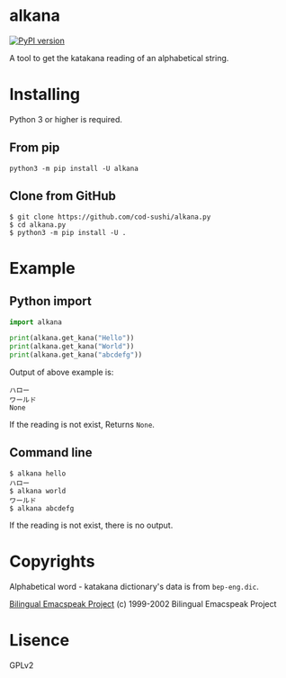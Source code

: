 # alkana
[![PyPI version](https://badge.fury.io/py/alkana.py.svg)](https://badge.fury.io/py/alkana)

A tool to get the katakana reading of an alphabetical string.

# Installing
Python 3 or higher is required.

## From pip
```
python3 -m pip install -U alkana
```

## Clone from GitHub
```
$ git clone https://github.com/cod-sushi/alkana.py
$ cd alkana.py
$ python3 -m pip install -U .
```

# Example
## Python import
```python
import alkana

print(alkana.get_kana("Hello"))
print(alkana.get_kana("World"))
print(alkana.get_kana("abcdefg"))
```
Output of above example is:
```
ハロー
ワールド
None
```
If the reading is not exist, Returns `None`.

## Command line
```shell
$ alkana hello
ハロー
$ alkana world
ワールド
$ alkana abcdefg
```
If the reading is not exist, there is no output.

# Copyrights
Alphabetical word - katakana dictionary's data is from `bep-eng.dic`.

[Bilingual Emacspeak Project](http://www.argv.org/bep/)
(c) 1999-2002 Bilingual Emacspeak Project

# Lisence
GPLv2
